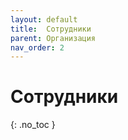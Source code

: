 ```yaml
---
layout: default
title:	Сотрудники
parent: Организация
nav_order: 2
---
```


# 	Сотрудники
{: .no_toc }
